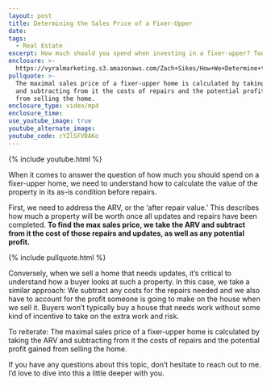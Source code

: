 ```yaml
---
layout: post
title: Determining the Sales Price of a Fixer-Upper
date:
tags:
  - Real Estate
excerpt: How much should you spend when investing in a fixer-upper? Today I’ll discuss.
enclosure: >-
  https://vyralmarketing.s3.amazonaws.com/Zach+Sikes/How+We+Determine+the+Max+Sales+Price+on+a+Fixer-Uppe.mp4
pullquote: >-
  The maximal sales price of a fixer-upper home is calculated by taking the ARV
  and subtracting from it the costs of repairs and the potential profit gained
  from selling the home.
enclosure_type: video/mp4
enclosure_time:
use_youtube_image: true
youtube_alternate_image:
youtube_code: cYZlSFVDAKo
---
```


{% include youtube.html %}

When it comes to answer the question of how much you should spend on a fixer-upper home, we need to understand how to calculate the value of the property in its as-is condition before repairs.

First, we need to address the ARV, or the ‘after repair value.’ This describes how much a property will be worth once all updates and repairs have been completed. **To find the max sales price, we take the ARV and subtract from it the cost of those repairs and updates, as well as any potential profit.**

{% include pullquote.html %}

Conversely, when we sell a home that needs updates, it’s critical to understand how a buyer looks at such a property. In this case, we take a similar approach: We subtract any costs for the repairs needed and we also have to account for the profit someone is going to make on the house when we sell it. Buyers won’t typically buy a house that needs work without some kind of incentive to take on the extra work and risk.

To reiterate: The maximal sales price of a fixer-upper home is calculated by taking the ARV and subtracting from it the costs of repairs and the potential profit gained from selling the home.

If you have any questions about this topic, don’t hesitate to reach out to me. I’d love to dive into this a little deeper with you.
